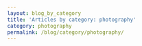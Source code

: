 ```yaml
---
layout: blog_by_category
title: 'Articles by category: photography'
category: photography
permalink: /blog/category/photography/
---
```

